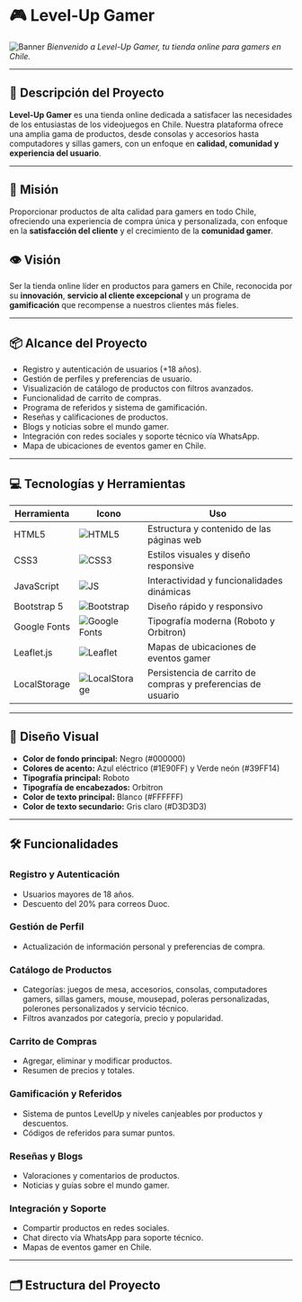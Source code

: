 # 🎮 Level-Up Gamer

![Banner](https://imgur.com/a/b4iTaCy)
*Bienvenido a Level-Up Gamer, tu tienda online para gamers en Chile.*

---

## 🌟 Descripción del Proyecto
**Level-Up Gamer** es una tienda online dedicada a satisfacer las necesidades de los entusiastas de los videojuegos en Chile. Nuestra plataforma ofrece una amplia gama de productos, desde consolas y accesorios hasta computadores y sillas gamers, con un enfoque en **calidad, comunidad y experiencia del usuario**.  

---

## 🎯 Misión
Proporcionar productos de alta calidad para gamers en todo Chile, ofreciendo una experiencia de compra única y personalizada, con enfoque en la **satisfacción del cliente** y el crecimiento de la **comunidad gamer**.

## 👁️ Visión
Ser la tienda online líder en productos para gamers en Chile, reconocida por su **innovación**, **servicio al cliente excepcional** y un programa de **gamificación** que recompense a nuestros clientes más fieles.

---

## 📦 Alcance del Proyecto
- Registro y autenticación de usuarios (+18 años).  
- Gestión de perfiles y preferencias de usuario.  
- Visualización de catálogo de productos con filtros avanzados.  
- Funcionalidad de carrito de compras.  
- Programa de referidos y sistema de gamificación.  
- Reseñas y calificaciones de productos.  
- Blogs y noticias sobre el mundo gamer.  
- Integración con redes sociales y soporte técnico vía WhatsApp.  
- Mapa de ubicaciones de eventos gamer en Chile.  

---

## 💻 Tecnologías y Herramientas
| Herramienta | Icono | Uso |
|------------|-------|-----|
| HTML5 | ![HTML5](https://img.shields.io/badge/HTML5-E34F26?style=flat&logo=html5&logoColor=white) | Estructura y contenido de las páginas web |
| CSS3 | ![CSS3](https://img.shields.io/badge/CSS3-1572B6?style=flat&logo=css3&logoColor=white) | Estilos visuales y diseño responsive |
| JavaScript | ![JS](https://img.shields.io/badge/JavaScript-F7DF1E?style=flat&logo=javascript&logoColor=black) | Interactividad y funcionalidades dinámicas |
| Bootstrap 5 | ![Bootstrap](https://img.shields.io/badge/Bootstrap-7952B3?style=flat&logo=bootstrap&logoColor=white) | Diseño rápido y responsivo |
| Google Fonts | ![Google Fonts](https://img.shields.io/badge/Fonts-4285F4?style=flat&logo=google&logoColor=white) | Tipografía moderna (Roboto y Orbitron) |
| Leaflet.js | ![Leaflet](https://img.shields.io/badge/Leaflet-2A93EE?style=flat&logo=leaflet&logoColor=white) | Mapas de ubicaciones de eventos gamer |
| LocalStorage | ![LocalStorage](https://img.shields.io/badge/LocalStorage-FFA500?style=flat&logo=javascript&logoColor=white) | Persistencia de carrito de compras y preferencias de usuario |

---

## 🎨 Diseño Visual
- **Color de fondo principal:** Negro (#000000)  
- **Colores de acento:** Azul eléctrico (#1E90FF) y Verde neón (#39FF14)  
- **Tipografía principal:** Roboto  
- **Tipografía de encabezados:** Orbitron  
- **Color de texto principal:** Blanco (#FFFFFF)  
- **Color de texto secundario:** Gris claro (#D3D3D3)

---

## 🛠️ Funcionalidades
### Registro y Autenticación
- Usuarios mayores de 18 años.  
- Descuento del 20% para correos Duoc.  

### Gestión de Perfil
- Actualización de información personal y preferencias de compra.  

### Catálogo de Productos
- Categorías: juegos de mesa, accesorios, consolas, computadores gamers, sillas gamers, mouse, mousepad, poleras personalizadas, polerones personalizados y servicio técnico.  
- Filtros avanzados por categoría, precio y popularidad.  

### Carrito de Compras
- Agregar, eliminar y modificar productos.  
- Resumen de precios y totales.  

### Gamificación y Referidos
- Sistema de puntos LevelUp y niveles canjeables por productos y descuentos.  
- Códigos de referidos para sumar puntos.  

### Reseñas y Blogs
- Valoraciones y comentarios de productos.  
- Noticias y guías sobre el mundo gamer.  

### Integración y Soporte
- Compartir productos en redes sociales.  
- Chat directo vía WhatsApp para soporte técnico.  
- Mapas de eventos gamer en Chile.  

---

## 🗂️ Estructura del Proyecto
